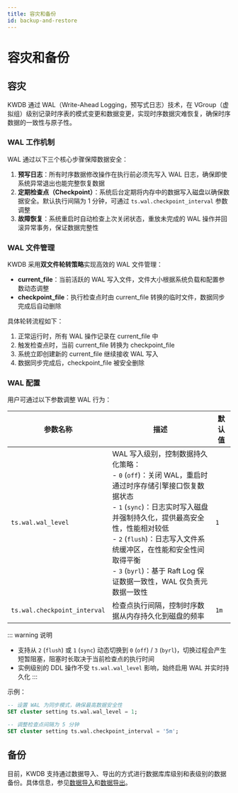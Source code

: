 ```yaml
---
title: 容灾和备份
id: backup-and-restore
---
```


# 容灾和备份

## 容灾

KWDB 通过 WAL（Write-Ahead Logging，预写式日志）技术，在 VGroup（虚拟组）级别记录时序表的模式变更和数据变更，实现时序数据灾难恢复，确保时序数据的一致性与原子性。

### WAL 工作机制

WAL 通过以下三个核心步骤保障数据安全：

1. **预写日志**：所有时序数据修改操作在执行前必须先写入 WAL 日志，确保即使系统异常退出也能完整恢复数据
2. **定期检查点（Checkpoint）**：系统后台定期将内存中的数据写入磁盘以确保数据安全。默认执行间隔为 1 分钟，可通过 `ts.wal.checkpoint_interval` 参数调整
3. **故障恢复**：系统重启时自动检查上次关闭状态，重放未完成的 WAL 操作并回滚异常事务，保证数据完整性

### WAL 文件管理

KWDB 采用**双文件轮转策略**实现高效的 WAL 文件管理：

- **current_file**：当前活跃的 WAL 写入文件，文件大小根据系统负载和配置参数动态调整
- **checkpoint_file**：执行检查点时由 current_file 转换的临时文件，数据同步完成后自动删除

具体轮转流程如下：

1. 正常运行时，所有 WAL 操作记录在 current_file 中
2. 触发检查点时，当前 current_file 转换为 checkpoint_file
3. 系统立即创建新的 current_file 继续接收 WAL 写入
4. 数据同步完成后，checkpoint_file 被安全删除

### WAL 配置

用户可通过以下参数调整 WAL 行为：

| 参数名称 | 描述 | 默认值 |
|---------|------|--------|
| `ts.wal.wal_level` | WAL 写入级别，控制数据持久化策略：<br>- `0` (`off`)：关闭 WAL，重启时通过时序存储引擎接口恢复数据状态<br>- `1` (`sync`)：日志实时写入磁盘并强制持久化，提供最高安全性，性能相对较低<br>- `2` (`flush`)：日志写入文件系统缓冲区，在性能和安全性间取得平衡<br>- `3` (`byrl`)：基于 Raft Log 保证数据一致性，WAL 仅负责元数据一致性 | `1` |
| `ts.wal.checkpoint_interval` | 检查点执行间隔，控制时序数据从内存持久化到磁盘的频率 | `1m` |

::: warning 说明
- 支持从 `2` (`flush`) 或 `1` (`sync`) 动态切换到 `0` (`off`) / `3` (`byrl`)，切换过程会产生短暂阻塞，阻塞时长取决于当前检查点的执行时间
- 实例级别的 DDL 操作不受 `ts.wal.wal_level` 影响，始终启用 WAL 并实时持久化
:::

示例：

```sql
-- 设置 WAL 为同步模式，确保最高数据安全性
SET cluster setting ts.wal.wal_level = 1;

-- 调整检查点间隔为 5 分钟
SET cluster setting ts.wal.checkpoint_interval = '5m';
```

## 备份

目前，KWDB 支持通过数据导入、导出的方式进行数据库库级别和表级别的数据备份。具体信息，参见[数据导入](../db-administration/import-export-data/import-data.md)和[数据导出](../db-administration/import-export-data/export-data.md)。
